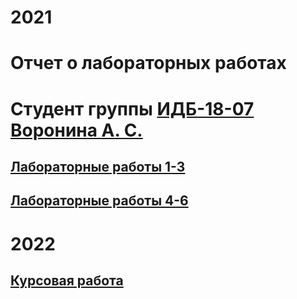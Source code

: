 # 2021
# Отчет о лабораторных работах
# Студент группы [ИДБ-18-07]() [Воронина А. С.](https://github.com/anyssusanoo)

## [Лабораторные работы 1-3](https://github.com/anyssusanoo/thefisrtone/wiki/%D0%9B%D0%B0%D0%B1%D0%BE%D1%80%D0%B0%D1%82%D0%BE%D1%80%D0%BD%D1%8B%D0%B5-%D1%80%D0%B0%D0%B1%D0%BE%D1%82%D1%8B-1%E2%80%943)
## [Лабораторные работы 4-6](https://github.com/anyssusanoo/thefisrtone/wiki/%D0%9B%D0%B0%D0%B1%D0%BE%D1%80%D0%B0%D1%82%D0%BE%D1%80%D0%BD%D1%8B%D0%B5-%D1%80%D0%B0%D0%B1%D0%BE%D1%82%D1%8B-4%E2%80%946)

# 2022
## [Курсовая работа]()
